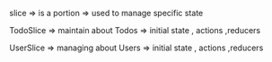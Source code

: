 slice => is a portion 
     =>  used to manage specific state

TodoSlice => maintain about Todos
          =>  initial state , actions ,reducers

UserSlice  =>  managing about Users
           =>  initial state , actions ,reducers
  
      